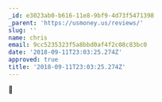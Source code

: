```yaml
---
_id: e3023ab0-b616-11e8-9bf9-4d73f5471398
_parent: 'https://usmoney.us/reviews/'
slug: ''
name: chris
email: 9cc5235323f5a8bbd0af4f2c08c83bc0
date: '2018-09-11T23:03:25.274Z'
approved: true
title: '2018-09-11T23:03:25.274Z'
---
```

:wave:

